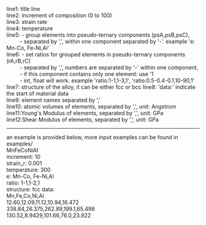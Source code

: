 line1: title line  
line2: increment of composition (0 to 100)  
line3: strain rate  
line4: temperature  
line5: - group elements into pseudo-ternary components (psA,psB,psC),  
       &ensp;&ensp;&ensp;&ensp;&ensp;- separated by ',', within one component separated by '-'. example 'e: Mn-Co, Fe-Ni,Al'  
line6: - set ratios for grouped elements in pseudo-ternary components (rA,rB,rC)  
 &ensp;&ensp;&ensp;&ensp;&ensp;- separated by ',', numbers are separated by '-' within one component,  
 &ensp;&ensp;&ensp;&ensp;&ensp;- if this component contains only one element: use '1  
 &ensp;&ensp;&ensp;&ensp;&ensp;- int, float will work. example 'ratio:1-1,1-3,1', 'ratio:0.5-0.4-0.1,10-90,1'  
line7: structure of the alloy, it can be either fcc or bcc
line8: 'data:' indicate the start of material data  
line9: element names separated by ','  
line10: atomic volumes of elements, separated by ',', unit: Angstrom  
line11:Young's Modulus of elements, separated by ',', unit: GPa  
line12:Shear Modulus of elements, separated by ',', unit: GPa  

----
an example is provided below, more input examples can be found in examples/  
MnFeCoNiAl  
increment: 10  
strain_r: 0.001  
temperature: 300  
e: Mn-Co, Fe-Ni,Al  
ratio: 1-1,1-2,1  
structure: fcc
data:  
Mn,Fe,Co,Ni,Al  
12.60,12.09,11.12,10.94,16.472  
338.84,26.375,262.89,199.1,65.498  
130.52,8.9429,101.66,76.0,23.922  
